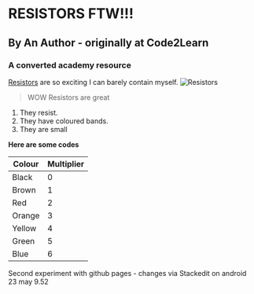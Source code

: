 # RESISTORS FTW!!!  
## By An Author   - originally at Code2Learn
### A converted academy resource

[Resistors](http://en.wikipedia.org/wiki/Resistor) are so exciting I can barely contain myself.
![Resistors](http://upload.wikimedia.org/wikipedia/commons/e/e6/Resistor.jpg "A resistor")

> WOW Resistors are great

1. They resist.
2. They have coloured bands.
3. They are small

**Here are some codes**

|Colour|Multiplier|
|------|----------|
|Black |0         |
|Brown |1         |  
|Red   |2         |
|Orange|3         |
|Yellow|4 |
|Green|5|
|Blue|6|

Second experiment with github pages - changes via Stackedit on android 23 may 9.52

